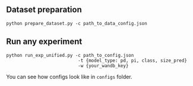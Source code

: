 ## Dataset preparation
```buildoutcfg
python prepare_dataset.py -c path_to_data_config.json
```

## Run any experiment
```buildoutcfg
python run_exp_unified.py -c path_to_config.json
                           -t {model_type: pd, pi, class, size_pred}
                           -w {your_wandb_key}
```

You can see how configs look like in ```configs``` folder. 